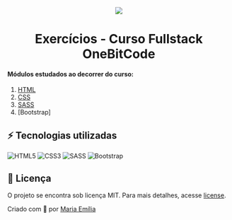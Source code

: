 <p align="center"><img src="https://programador.onebitcode.com/images/share-fb.png"></p> 
<h1 align="center">Exercícios - Curso Fullstack OneBitCode<br></h1></p>

#### Módulos estudados ao decorrer do curso:
1. [HTML](https://github.com/lellismaria/bitcode-desafios/tree/main/HTML)
2. [CSS](https://github.com/lellismaria/bitcode-desafios/tree/main/CSS)
3. [SASS](https://github.com/lellismaria/bitcode-desafios/tree/main/SASS)
4. [Bootstrap]

<h2 id="technologies"></h2>

## ⚡️ Tecnologias utilizadas
![HTML5](https://img.shields.io/badge/html5-%23E34F26.svg?style=for-the-badge&logo=html5&logoColor=white)
![CSS3](https://img.shields.io/badge/css3-%231572B6.svg?style=for-the-badge&logo=css3&logoColor=white)
![SASS](https://img.shields.io/badge/SASS-hotpink.svg?style=for-the-badge&logo=SASS&logoColor=white)
![Bootstrap](https://img.shields.io/badge/bootstrap-%23563D7C.svg?style=for-the-badge&logo=bootstrap&logoColor=white)

## 📝 Licença
O projeto se encontra sob licença MIT. Para mais detalhes, acesse [license](LICENSE).

Criado com 💙 por [Maria Emília](https://github.com/lellismaria)
